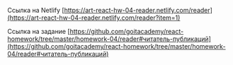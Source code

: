 Ссылка на Netlify
[https://art-react-hw-04-reader.netlify.com/reader](https://art-react-hw-04-reader.netlify.com/reader?item=1)

Ссылка на задание
[https://github.com/goitacademy/react-homework/tree/master/homework-04/reader#читатель-публикаций](https://github.com/goitacademy/react-homework/tree/master/homework-04/reader#читатель-публикаций)
